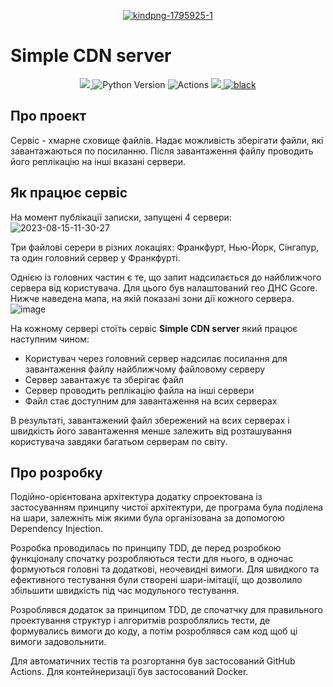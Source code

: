 <p align="center">
<a href="https://ibb.co/gv0Dm98"><img src="https://i.ibb.co/JxYzmtT/kindpng-1795925-1.png" alt="kindpng-1795925-1" border="0"></a></p>

# Simple CDN server
<p align="center">
    <a href="https://codecov.io/gh/AndrewSergienko/simple-cdn-server" >
     <img src="https://codecov.io/gh/AndrewSergienko/simple-cdn-server/branch/master/graph/badge.svg?token=PHAIHK4J5U"/>
    </a>
    <img src="https://img.shields.io/badge/python-3.10-blue?logo=python" alt="Python Version">
    <a>
        <img src="https://img.shields.io/badge/tests-passed-green?logo=github" alt="Actions">
    </a>
    <a href=https://results.pre-commit.ci/latest/github/AndrewSergienko/simple-cdn-server/master>
        <img src=https://results.pre-commit.ci/badge/github/AndrewSergienko/simple-cdn-server/master.svg>
    </a>
    <a href="https://github.com/psf/black"><img src="https://img.shields.io/badge/code_style-black-black" alt="black"></a>
</p>

## Про проект
Сервіс - хмарне сховище файлів. Надає можливість зберігати файли, які завантажаються
по посиланню. Після завантаження файлу проводить його реплікацію на інші вказані сервери.

## Як працює сервіс
На момент публікації записки, запущені 4 сервери:
<img src="https://i.ibb.co/RDB2mq1/2023-08-15-11-30-27.png" alt="2023-08-15-11-30-27" border="0">

Три файлові серери в різних локаціях: Франкфурт, Нью-Йорк, Сінгапур, та один головний сервер у Франкфурті.

Однією із головних частин є те, що запит надсилається до найближчого сервера від користувача. Для цього
був налаштований гео ДНС Gcore. Нижче наведена мапа, на якій показані зони дії кожного сервера.
<img src="https://i.ibb.co/TMxdhGK/image.png" alt="image" border="0">

На кожному сервері стоїть сервіс **Simple CDN server** який працює наступним чином:
- Користувач через головний сервер надсилає посилання для завантаження файлу найближчому файловому серверу
- Сервер завантажує та зберігає файл
- Сервер проводить реплікацію файла на інші сервери
- Файл стає доступним для завантаження на всих серверах

В результаті, завантажений файл збережений на всих серверах і швидкість його завантаження менше залежить від
розташування користувача завдяки багатьом серверам по світу.

## Про розробку
Подійно-орієнтована архітектура додатку спроектована із застосуванням принципу чистої архітектури,
де програма була поділена на шари, залежніть між якими була організована за допомогою Dependency Injection.

Розробка проводилась по принципу TDD, де перед розробкою функціоналу спочатку розробляються тести для нього,
в одночас формуються головні та додаткові, неочевидні вимоги.
Для швидкого та ефективного тестування були створені шари-імітації, що дозволило збільшити швидкість
під час модульного тестування.


Розроблявся додаток за принципом TDD, де спочатчку для правильного проектування структур і алгоритмів
розроблялись тести, де формувались вимоги до коду, а потім розроблявся сам код щоб ці вимоги задовольнити.

Для автоматичних тестів та розгортання був застосований GitHub Actions. Для контейнеризації був застосований Docker.
